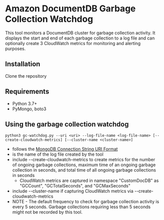 # Amazon DocumentDB Garbage Collection Watchdog
This tool monitors a DocumentDB cluster for garbage collection activity. It displays the start and end of each garbage collection to a log file and can optionally create 3 CloudWatch metrics for monitoring and alerting purposes.

## Installation
Clone the repository

## Requirements
* Python 3.7+
* PyMongo, boto3

## Using the garbage collection watchdog
```
python3 gc-watchdog.py --uri <uri> --log-file-name <log-file-name> [--create-cloudwatch-metrics] [--cluster-name <cluster-name>]
```

* <uri> follows the [MongoDB Connection String URI Format](https://www.mongodb.com/docs/manual/reference/connection-string/)
* <log-file-name> is the name of the log file created by the tool 
* include --create-cloudwatch-metrics to create metrics for the number of ongoing garbage collections, maximum time of an ongoing garbage collection in seconds, and total time of all ongoing garbage collections in seconds
  * CloudWatch metrics are captured in namespace "CustomDocDB" as "GCCount", "GCTotalSeconds", and "GCMaxSeconds"
* include --cluster-name <cluster-name> if capturing CloudWatch metrics via --create-cloudwatch-metrics
* NOTE - The default frequency to check for garbage collection activity is every 5 seconds. Garbage collections requiring less than 5 seconds might not be recorded by this tool. 
